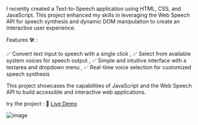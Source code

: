 I recently created a Text-to-Speech application using HTML, CSS, and JavaScript. This project enhanced my skills in leveraging the Web Speech API for speech synthesis and dynamic DOM manipulation to create an interactive user experience.

Features 🛠️ :

✅ Convert text input to speech with a single click , ✅ Select from available system voices for speech output ,
✅ Simple and intuitive interface with a textarea and dropdown menu , ✅ Real-time voice selection for customized speech synthesis  

This project showcases the capabilities of JavaScript and the Web Speech API to build accessible and interactive web applications.

try the project : 🔗 [Live Demo](https://houcemzaier.github.io/Text-To-Speech_Converter_With-JavaScript/)

![image](https://github.com/user-attachments/assets/5f96f36b-8fb5-4f04-a610-3844fc8fb9c8)
